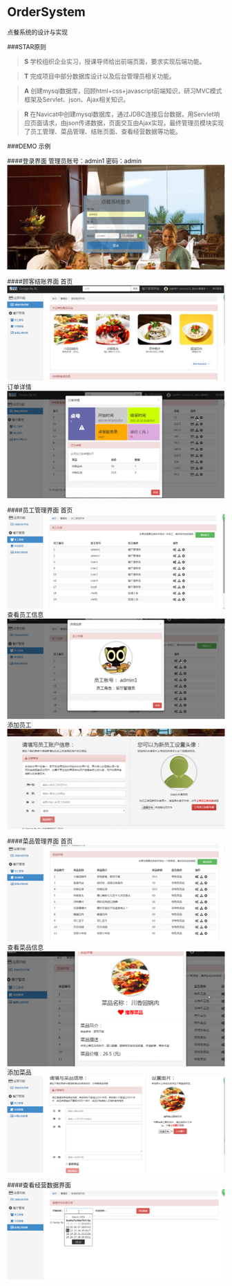 # OrderSystem
点餐系统的设计与实现

###STAR原则

> **S** 学校组织企业实习，授课导师给出前端页面，要求实现后端功能。

> **T** 完成项目中部分数据库设计以及后台管理员相关功能。

> **A** 创建mysql数据库，回顾html+css+javascript前端知识，研习MVC模式框架及Servlet、json、Ajax相关知识。

> **R** 在Navicat中创建mysql数据库，通过JDBC连接后台数据，用Servlet响应页面请求，由json传递数据，页面交互由Ajax实现，最终管理员模块实现了员工管理、菜品管理、结账页面、查看经营数据等功能。

###DEMO 示例

####登录界面
管理员账号：admin1
密码：admin
![登录界面](https://github.com/zhmvictor/OrderSystem/blob/master/demo/登录界面.png)



####顾客结账界面
首页
![顾客结账界面](https://github.com/zhmvictor/OrderSystem/blob/master/demo/顾客结账界面.png)
订单详情
![订单详情](https://github.com/zhmvictor/OrderSystem/blob/master/demo/订单详情.png)



####员工管理界面
首页
![员工管理界面](https://github.com/zhmvictor/OrderSystem/blob/master/demo/员工管理界面.png)
查看员工信息
![员工详细信息](https://github.com/zhmvictor/OrderSystem/blob/master/demo/员工详细信息.png)
添加员工
![添加员工](https://github.com/zhmvictor/OrderSystem/blob/master/demo/添加员工.png)



####菜品管理界面
首页
![菜品管理界面](https://github.com/zhmvictor/OrderSystem/blob/master/demo/菜品管理界面.png)
查看菜品信息
![菜品详情](https://github.com/zhmvictor/OrderSystem/blob/master/demo/菜品详情.png)
添加菜品
![添加菜品](https://github.com/zhmvictor/OrderSystem/blob/master/demo/添加菜品.png)



####查看经营数据界面
![查看经营数据界面](https://github.com/zhmvictor/OrderSystem/blob/master/demo/查看经营数据.png)
